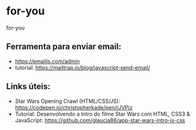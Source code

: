 # for-you
for-you


## Ferramenta para enviar email:

- https://emailjs.com/admin
- tutorial: https://mailtrap.io/blog/javascript-send-email/


## Links úteis:
- Star Wars Opening Crawl (HTML/CSS/JS): https://codepen.io/christopherkade/pen/rJVPjz
- Tutorial: Desenvolvendo a Intro do filme Star Wars com HTML, CSS3 & JavaScript: https://github.com/glaucia86/app-star-wars-intro-js-css
